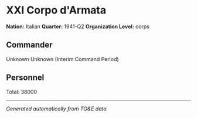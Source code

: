 # XXI Corpo d'Armata

**Nation:** Italian
**Quarter:** 1941-Q2
**Organization Level:** corps

## Commander

Unknown Unknown (Interim Command Period)

## Personnel

Total: 38000

---
*Generated automatically from TO&E data*
